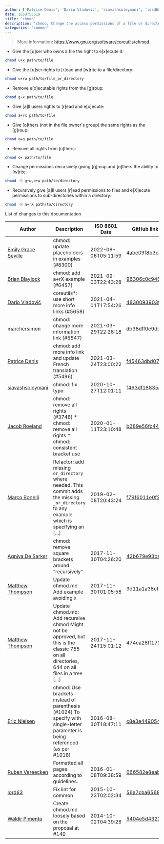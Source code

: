 ```yaml
---
author: ['Patrice Denis', 'Dario Vladović', 'siavashsoleymani', 'lord63', 'Jacob Roeland', 'Eric Nielsen', 'Brian Blaylock', 'Emily Grace Seville', 'Ruben Vereecken', 'Agniva De Sarker', 'Waldir Pimenta', 'marchersimon', 'Matthew Thompson', 'Marco Bonelli']
date: 1659755519
title: "chmod"
description: "chmod, Change the access permissions of a file or directory."
categories: "common"
---
```

> More information: <https://www.gnu.org/software/coreutils/chmod>.

- Give the [u]ser who owns a file the right to e[x]ecute it:

```bash
chmod u+x path/to/file
```

- Give the [u]ser rights to [r]ead and [w]rite to a file/directory:

```bash
chmod u+rw path/to/file_or_directory
```

- Remove e[x]ecutable rights from the [g]roup:

```bash
chmod g-x path/to/file
```

- Give [a]ll users rights to [r]ead and e[x]ecute:

```bash
chmod a+rx path/to/file
```

- Give [o]thers (not in the file owner's group) the same rights as the [g]roup:

```bash
chmod o=g path/to/file
```

- Remove all rights from [o]thers:

```bash
chmod o= path/to/file
```

- Change permissions recursively giving [g]roup and [o]thers the ability to [w]rite:

```bash
chmod -R g+w,o+w path/to/directory
```

- Recursively give [a]ll users [r]ead permissions to files and e[X]ecute permissions to sub-directories within a directory:

```bash
chmod -R a+rX path/to/directory
```
List of changes to this documentation


Author | Description | ISO 8601 Date | GitHub link
------|-----|-----|-----
[Emily Grace Seville](mailto:emilyseville7cf@gmail.com) | chmod: update placeholders in examples (#8300) | 2022-08-06T05:11:59 | [4abe09f8b3c8](https://github.com/tldr-pages/tldr/commit/4abe09f8b3c86137ec7cef090574b1578d89290b)
[Brian Blaylock](mailto:blaylockbk@users.noreply.github.com) | chmod: add a+rX example (#6457) | 2021-09-03T22:43:28 | [96306c0c946e](https://github.com/tldr-pages/tldr/commit/96306c0c946e8d4c3e8e05acc47797f2f70a8dc2)
[Dario Vladović](mailto:d.vladimyr@gmail.com) | coreutils*: use short more info links (#5658) | 2021-04-01T17:54:26 | [4830093903f6](https://github.com/tldr-pages/tldr/commit/4830093903f66ccf3ebbc2ecf477286e45edac59)
[marchersimon](mailto:50295997+marchersimon@users.noreply.github.com) | chmod: change more information link (#5547) | 2021-03-29T22:28:18 | [db38dff0e9db](https://github.com/tldr-pages/tldr/commit/db38dff0e9db1d880e7406df340d16509470fbbb)
[Patrice Denis](mailto:patrice.denis@gmail.com) | chmod: add more info link and update French translation (#5496) | 2021-03-24T23:00:22 | [f45463dbd074](https://github.com/tldr-pages/tldr/commit/f45463dbd07431a1fee2763ae4d1f1900d517864)
[siavashsoleymani](mailto:siavash.solimanii@yahoo.com) | chmod: fix typo | 2020-10-27T12:01:11 | [f463df18835a](https://github.com/tldr-pages/tldr/commit/f463df18835a65eeaeae838c12a077d559d6c5e9)
[Jacob Roeland](mailto:jacob@jacroe.com) | chmod: remove all rights (#3748) * chmod: remove all rights * chmod: consistent bracket use | 2020-01-11T23:10:48 | [b289e56fc44b](https://github.com/tldr-pages/tldr/commit/b289e56fc44b43e4adc9b4e44a5787452ac7a8ac)
[Marco Bonelli](mailto:mb5.marcob@gmail.com) | Refactor: add missing `or_directory` where needed. This commit adds the missing `_or_directory` to any example which is specifying an [...] | 2019-02-08T20:43:24 | [f79f6011e0f2](https://github.com/tldr-pages/tldr/commit/f79f6011e0f298311848b5f38d66c309d4b92665)
[Agniva De Sarker](mailto:agnivade@yahoo.co.in) | chmod: remove square brackets around "recursively" | 2017-11-30T04:26:20 | [42b679e93ba8](https://github.com/tldr-pages/tldr/commit/42b679e93ba880ecbbdb4a698414ace74b6fe0c4)
[Matthew Thompson](mailto:fortran@gmail.com) | Update chmod.md Add example avoiding `X` | 2017-11-30T01:05:58 | [9d11a1a38ef7](https://github.com/tldr-pages/tldr/commit/9d11a1a38ef74334293613fe658ebbbd4076cafd)
[Matthew Thompson](mailto:fortran@gmail.com) | Update chmod.md: Add recursive chmod Might not be approved, but this is the classic 755 on all directories, 644 on all files in a tree [...] | 2017-11-24T15:01:12 | [474ca28ff173](https://github.com/tldr-pages/tldr/commit/474ca28ff1735fc0b127fb1365ff55eed9bc9d76)
[Eric Nielsen](mailto:eric@amalgamar.com.br) | chmod: Use brackets instead of parenthesis (#1024) To specify with single-letter parameter is being referenced (as per #1018) | 2016-08-30T18:47:11 | [c8e3e4490540](https://github.com/tldr-pages/tldr/commit/c8e3e449054003363683dddd389cdf825d1afddb)
[Ruben Vereecken](mailto:rubenvereecken@gmail.com) | Formatted all pages according to guidelines. | 2016-01-08T09:38:59 | [066582e8eab5](https://github.com/tldr-pages/tldr/commit/066582e8eab57bce9861cc8d379e158d61f1cc95)
[lord63](mailto:lord63.j@gmail.com) | Fix lint for common | 2015-10-23T02:02:34 | [56a7cba6568f](https://github.com/tldr-pages/tldr/commit/56a7cba6568fcdaaeca2ddf0b80341cfc7de6285)
[Waldir Pimenta](mailto:waldyrious@gmail.com) | Create chmod.md loosely based on the proposal at #140 | 2014-10-02T04:39:28 | [5404e5d43238](https://github.com/tldr-pages/tldr/commit/5404e5d4323835c45825ce23240c71ae99d76f9e)

